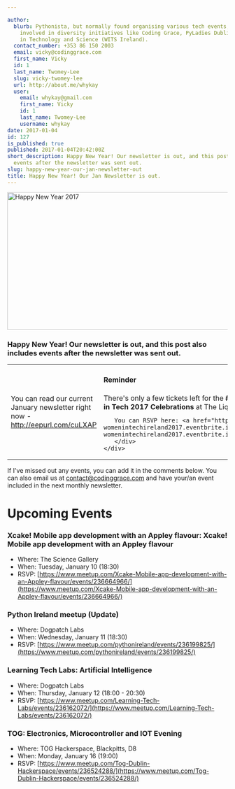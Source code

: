 ```yaml
---

author:
  blurb: Pythonista, but normally found organising various tech events, and now heavily
    involved in diversity initiatives like Coding Grace, PyLadies Dublin, and Women
    in Technology and Science (WITS Ireland).
  contact_number: +353 86 150 2003
  email: vicky@codinggrace.com
  first_name: Vicky
  id: 1
  last_name: Twomey-Lee
  slug: vicky-twomey-lee
  url: http://about.me/whykay
  user:
    email: whykay@gmail.com
    first_name: Vicky
    id: 1
    last_name: Twomey-Lee
    username: whykay
date: 2017-01-04
id: 127
is_published: true
published: 2017-01-04T20:42:00Z
short_description: Happy New Year! Our newsletter is out, and this post also includes
  events after the newsletter was sent out.
slug: happy-new-year-our-jan-newsletter-out
title: Happy New Year! Our Jan Newsletter is out.
---
```


<div class="text-center">
<a data-flickr-embed="true"  href="https://www.flickr.com/photos/whykay/31958435512/in/dateposted-public/" title="Happy New Year 2017"><img src="https://c1.staticflickr.com/1/723/31958435512_f9414c8fa5_z.jpg" width="560" height="315" alt="Happy New Year 2017"></a><script async src="//embedr.flickr.com/assets/client-code.js" charset="utf-8"></script>
</div>

### Happy New Year! Our newsletter is out, and this post also includes events after the newsletter was sent out. 

<table>
<tr>
<td>You can read our current January newsletter right now - <a href="http://eepurl.com/cuLXAP">http://eepurl.com/cuLXAP<a/></td>
<td>
  <div class="panel panel-default">
     <div class="panel-body">
       <h4><span class="glyphicon glyphicon-info-sign"></span> Reminder</h4>
    There's only a few tickets left for the <strong>#weAREhere - Women in Tech 2017 Celebrations</strong> at The Liquor Rooms.     
    
       You can RSVP here: <a href="https://wearehere-womenintechireland2017.eventbrite.ie">https://wearehere-womenintechireland2017.eventbrite.ie</a>
       </div>
    </div>
  </td>

</tr>
</table>

If I've missed out any events, you can add it in the comments below. You can also email us at <a href="mailto:contact@codinggrace.com">contact@codinggrace.com</a> and have your/an event included in the next monthly newsletter.

# Upcoming Events
### Xcake! Mobile app development with an Appley flavour: Xcake! Mobile app development with an Appley flavour
* Where: The Science Gallery
* When: Tuesday, January 10 (18:30)
* RSVP: [https://www.meetup.com/Xcake-Mobile-app-development-with-an-Appley-flavour/events/236664966/](https://www.meetup.com/Xcake-Mobile-app-development-with-an-Appley-flavour/events/236664966/)

### Python Ireland meetup (Update)
* Where: Dogpatch Labs
* When: Wednesday, January 11 (18:30)
* RSVP: [https://www.meetup.com/pythonireland/events/236199825/](https://www.meetup.com/pythonireland/events/236199825/)

### Learning Tech Labs: Artificial Intelligence
* Where: Dogpatch Labs
* When: Thursday, January 12 (18:00 - 20:30)
* RSVP: [https://www.meetup.com/Learning-Tech-Labs/events/236162072/](https://www.meetup.com/Learning-Tech-Labs/events/236162072/)

### TOG: Electronics, Microcontroller and IOT Evening
* Where: TOG Hackerspace, Blackpitts, D8
* When: Monday, January 16 (19:00)
* RSVP: [https://www.meetup.com/Tog-Dublin-Hackerspace/events/236524288/](https://www.meetup.com/Tog-Dublin-Hackerspace/events/236524288/)
